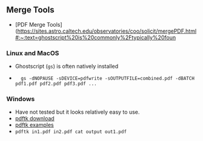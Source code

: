 
## Merge Tools

- [PDF Merge Tools](https://sites.astro.caltech.edu/observatories/coo/solicit/mergePDF.html#:~:text=ghostscript%20is%20commonly%2Ftypically%20foun

### Linux and MacOS

- Ghostscript (`gs`) is often natively installed

- ```
    gs -dNOPAUSE -sDEVICE=pdfwrite -sOUTPUTFILE=combined.pdf -dBATCH pdf1.pdf pdf2.pdf pdf3.pdf ...
    ```

### Windows

- Have not tested but it looks relatively easy to use.
- [pdftk download](https://www.pdflabs.com/tools/pdftk-the-pdf-toolkit/)
- [pdftk examples](https://www.pdflabs.com/docs/pdftk-cli-examples/)
- `pdftk in1.pdf in2.pdf cat output out1.pdf`
